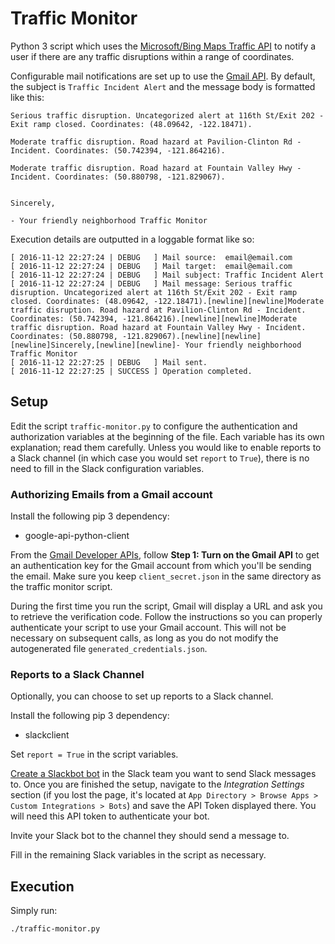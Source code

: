 # Traffic Monitor

Python 3 script which uses the [Microsoft/Bing Maps Traffic API](https://msdn.microsoft.com/en-us/library/hh441725.aspx) to notify a user if there are any traffic disruptions within a range of coordinates.

Configurable mail notifications are set up to use the [Gmail API](https://developers.google.com/gmail/api/). By default, the subject is `Traffic Incident Alert` and the message body is formatted like this:
```
Serious traffic disruption. Uncategorized alert at 116th St/Exit 202 - Exit ramp closed. Coordinates: (48.09642, -122.18471).

Moderate traffic disruption. Road hazard at Pavilion-Clinton Rd - Incident. Coordinates: (50.742394, -121.864216).

Moderate traffic disruption. Road hazard at Fountain Valley Hwy - Incident. Coordinates: (50.880798, -121.829067).


Sincerely,

- Your friendly neighborhood Traffic Monitor
```

Execution details are outputted in a loggable format like so:
```
[ 2016-11-12 22:27:24 | DEBUG   ] Mail source:  email@email.com
[ 2016-11-12 22:27:24 | DEBUG   ] Mail target:  email@email.com
[ 2016-11-12 22:27:24 | DEBUG   ] Mail subject: Traffic Incident Alert
[ 2016-11-12 22:27:24 | DEBUG   ] Mail message: Serious traffic disruption. Uncategorized alert at 116th St/Exit 202 - Exit ramp closed. Coordinates: (48.09642, -122.18471).[newline][newline]Moderate traffic disruption. Road hazard at Pavilion-Clinton Rd - Incident. Coordinates: (50.742394, -121.864216).[newline][newline]Moderate traffic disruption. Road hazard at Fountain Valley Hwy - Incident. Coordinates: (50.880798, -121.829067).[newline][newline][newline]Sincerely,[newline][newline]- Your friendly neighborhood Traffic Monitor
[ 2016-11-12 22:27:25 | DEBUG   ] Mail sent.
[ 2016-11-12 22:27:25 | SUCCESS ] Operation completed.
```

## Setup

Edit the script `traffic-monitor.py` to configure the authentication and authorization variables at the beginning of the file. Each variable has its own explanation; read them carefully. Unless you would like to enable reports to a Slack channel (in which case you would set `report` to `True`), there is no need to fill in the Slack configuration variables.

### Authorizing Emails from a Gmail account

Install the following pip 3 dependency:
* google-api-python-client

From the [Gmail Developer APIs](https://developers.google.com/gmail/api/quickstart/python), follow **Step 1: Turn on the Gmail API** to get an authentication key for the Gmail account from which you'll be sending the email. Make sure you keep `client_secret.json` in the same directory as the traffic monitor script.

During the first time you run the script, Gmail will display a URL and ask you to retrieve the verification code. Follow the instructions so you can properly authenticate your script to use your Gmail account. This will not be necessary on subsequent calls, as long as you do not modify the autogenerated file `generated_credentials.json`.

### Reports to a Slack Channel

Optionally, you can choose to set up reports to a Slack channel.

Install the following pip 3 dependency:
* slackclient

Set `report = True` in the script variables.

[Create a Slackbot bot](https://api.slack.com/bot-users) in the Slack team you want to send Slack messages to. Once you are finished the setup, navigate to the _Integration Settings_ section (if you lost the page, it's located at `App Directory > Browse Apps > Custom Integrations > Bots`) and save the API Token displayed there. You will need this API token to authenticate your bot.

Invite your Slack bot to the channel they should send a message to.

Fill in the remaining Slack variables in the script as necessary.

## Execution

Simply run:

```
./traffic-monitor.py
```

